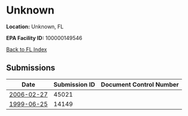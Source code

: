 # Unknown

**Location:** Unknown, FL

**EPA Facility ID:** 100000149546

[Back to FL Index](../../index.md)

## Submissions

| Date | Submission ID | Document Control Number |
|------|--------------|-------------------------|
| [2006-02-27](submissions/45021.md) | 45021 |  |
| [1999-06-25](submissions/14149.md) | 14149 |  |
